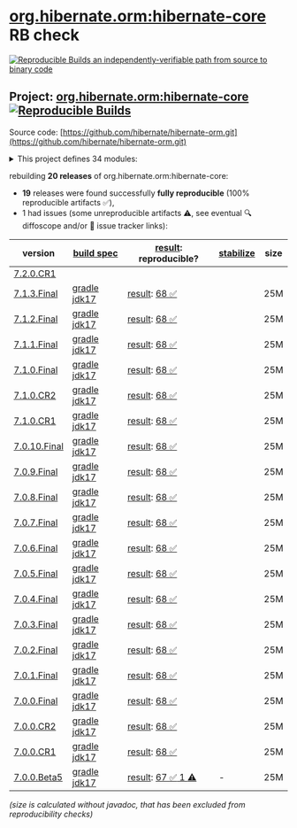[org.hibernate.orm:hibernate-core](https://central.sonatype.com/artifact/org.hibernate.orm/hibernate-core/versions) RB check
=======

[![Reproducible Builds](https://reproducible-builds.org/images/logos/rb.svg) an independently-verifiable path from source to binary code](https://reproducible-builds.org/)

## Project: [org.hibernate.orm:hibernate-core](https://central.sonatype.com/artifact/org.hibernate.orm/hibernate-core/versions) [![Reproducible Builds](https://img.shields.io/endpoint?url=https://raw.githubusercontent.com/jvm-repo-rebuild/reproducible-central/master/content/org/hibernate/orm/hibernate-core/badge.json)](https://github.com/jvm-repo-rebuild/reproducible-central/blob/master/content/org/hibernate/orm/hibernate-core/README.md)

Source code: [https://github.com/hibernate/hibernate-orm.git](https://github.com/hibernate/hibernate-orm.git)

<details><summary>This project defines 34 modules:</summary>

* [org.hibernate.orm:hibernate-agroal](https://central.sonatype.com/artifact/org.hibernate.orm/hibernate-agroal/overview)
* [org.hibernate.orm:hibernate-ant](https://central.sonatype.com/artifact/org.hibernate.orm/hibernate-ant/overview)
* [org.hibernate.orm:hibernate-c3p0](https://central.sonatype.com/artifact/org.hibernate.orm/hibernate-c3p0/overview)
* [org.hibernate.orm:hibernate-community-dialects](https://central.sonatype.com/artifact/org.hibernate.orm/hibernate-community-dialects/overview)
* [org.hibernate.orm:hibernate-core](https://central.sonatype.com/artifact/org.hibernate.orm/hibernate-core/overview)
* [org.hibernate.orm:hibernate-envers](https://central.sonatype.com/artifact/org.hibernate.orm/hibernate-envers/overview)
* [org.hibernate.orm:hibernate-graalvm](https://central.sonatype.com/artifact/org.hibernate.orm/hibernate-graalvm/overview)
* [org.hibernate.orm:hibernate-hikaricp](https://central.sonatype.com/artifact/org.hibernate.orm/hibernate-hikaricp/overview)
* [org.hibernate.orm:hibernate-jcache](https://central.sonatype.com/artifact/org.hibernate.orm/hibernate-jcache/overview)
* [org.hibernate.orm:hibernate-jfr](https://central.sonatype.com/artifact/org.hibernate.orm/hibernate-jfr/overview)
* [org.hibernate.orm:hibernate-jpamodelgen](https://central.sonatype.com/artifact/org.hibernate.orm/hibernate-jpamodelgen/overview)
* [org.hibernate.orm:hibernate-maven-plugin](https://central.sonatype.com/artifact/org.hibernate.orm/hibernate-maven-plugin/overview)
* [org.hibernate.orm:hibernate-micrometer](https://central.sonatype.com/artifact/org.hibernate.orm/hibernate-micrometer/overview)
* [org.hibernate.orm:hibernate-platform](https://central.sonatype.com/artifact/org.hibernate.orm/hibernate-platform/overview)
* [org.hibernate.orm:hibernate-processor](https://central.sonatype.com/artifact/org.hibernate.orm/hibernate-processor/overview)
* [org.hibernate.orm:hibernate-scan-jandex](https://central.sonatype.com/artifact/org.hibernate.orm/hibernate-scan-jandex/overview)
* [org.hibernate.orm:hibernate-spatial](https://central.sonatype.com/artifact/org.hibernate.orm/hibernate-spatial/overview)
* [org.hibernate.orm:hibernate-testing](https://central.sonatype.com/artifact/org.hibernate.orm/hibernate-testing/overview)
* [org.hibernate.orm:hibernate-vector](https://central.sonatype.com/artifact/org.hibernate.orm/hibernate-vector/overview)
* [org.hibernate:hibernate-agroal](https://central.sonatype.com/artifact/org.hibernate/hibernate-agroal/overview)
* [org.hibernate:hibernate-ant](https://central.sonatype.com/artifact/org.hibernate/hibernate-ant/overview)
* [org.hibernate:hibernate-c3p0](https://central.sonatype.com/artifact/org.hibernate/hibernate-c3p0/overview)
* [org.hibernate:hibernate-community-dialects](https://central.sonatype.com/artifact/org.hibernate/hibernate-community-dialects/overview)
* [org.hibernate:hibernate-core](https://central.sonatype.com/artifact/org.hibernate/hibernate-core/overview)
* [org.hibernate:hibernate-envers](https://central.sonatype.com/artifact/org.hibernate/hibernate-envers/overview)
* [org.hibernate:hibernate-graalvm](https://central.sonatype.com/artifact/org.hibernate/hibernate-graalvm/overview)
* [org.hibernate:hibernate-hikaricp](https://central.sonatype.com/artifact/org.hibernate/hibernate-hikaricp/overview)
* [org.hibernate:hibernate-jcache](https://central.sonatype.com/artifact/org.hibernate/hibernate-jcache/overview)
* [org.hibernate:hibernate-jfr](https://central.sonatype.com/artifact/org.hibernate/hibernate-jfr/overview)
* [org.hibernate:hibernate-jpamodelgen](https://central.sonatype.com/artifact/org.hibernate/hibernate-jpamodelgen/overview)
* [org.hibernate:hibernate-micrometer](https://central.sonatype.com/artifact/org.hibernate/hibernate-micrometer/overview)
* [org.hibernate:hibernate-spatial](https://central.sonatype.com/artifact/org.hibernate/hibernate-spatial/overview)
* [org.hibernate:hibernate-testing](https://central.sonatype.com/artifact/org.hibernate/hibernate-testing/overview)
* [org.hibernate:hibernate-vector](https://central.sonatype.com/artifact/org.hibernate/hibernate-vector/overview)
</details>

rebuilding **20 releases** of org.hibernate.orm:hibernate-core:
- **19** releases were found successfully **fully reproducible** (100% reproducible artifacts :white_check_mark:),
- 1 had issues (some unreproducible artifacts :warning:, see eventual :mag: diffoscope and/or :memo: issue tracker links):

| version | [build spec](/BUILDSPEC.md) | [result](https://reproducible-builds.org/docs/jvm/): reproducible? | [stabilize](https://github.com/google/oss-rebuild/blob/main/cmd/stabilize/README.md) | size |
| -- | --------- | ------ | ------ | -- |
| [7.2.0.CR1](https://central.sonatype.com/artifact/org.hibernate.orm/hibernate-core/7.2.0.CR1/pom) | | | |
| [7.1.3.Final](https://central.sonatype.com/artifact/org.hibernate.orm/hibernate-core/7.1.3.Final/pom) | [gradle jdk17](hibernate-core-7.1.3.Final.buildspec) | [result](hibernate-core-7.1.3.Final.buildinfo): [68 :white_check_mark: ](hibernate-core-7.1.3.Final.buildcompare) | | 25M |
| [7.1.2.Final](https://central.sonatype.com/artifact/org.hibernate.orm/hibernate-core/7.1.2.Final/pom) | [gradle jdk17](hibernate-core-7.1.2.Final.buildspec) | [result](hibernate-core-7.1.2.Final.buildinfo): [68 :white_check_mark: ](hibernate-core-7.1.2.Final.buildcompare) | | 25M |
| [7.1.1.Final](https://central.sonatype.com/artifact/org.hibernate.orm/hibernate-core/7.1.1.Final/pom) | [gradle jdk17](hibernate-core-7.1.1.Final.buildspec) | [result](hibernate-core-7.1.1.Final.buildinfo): [68 :white_check_mark: ](hibernate-core-7.1.1.Final.buildcompare) | | 25M |
| [7.1.0.Final](https://central.sonatype.com/artifact/org.hibernate.orm/hibernate-core/7.1.0.Final/pom) | [gradle jdk17](hibernate-core-7.1.0.Final.buildspec) | [result](hibernate-core-7.1.0.Final.buildinfo): [68 :white_check_mark: ](hibernate-core-7.1.0.Final.buildcompare) | | 25M |
| [7.1.0.CR2](https://central.sonatype.com/artifact/org.hibernate.orm/hibernate-core/7.1.0.CR2/pom) | [gradle jdk17](hibernate-core-7.1.0.CR2.buildspec) | [result](hibernate-core-7.1.0.CR2.buildinfo): [68 :white_check_mark: ](hibernate-core-7.1.0.CR2.buildcompare) | | 25M |
| [7.1.0.CR1](https://central.sonatype.com/artifact/org.hibernate.orm/hibernate-core/7.1.0.CR1/pom) | [gradle jdk17](hibernate-core-7.1.0.CR1.buildspec) | [result](hibernate-core-7.1.0.CR1.buildinfo): [68 :white_check_mark: ](hibernate-core-7.1.0.CR1.buildcompare) | | 25M |
| [7.0.10.Final](https://central.sonatype.com/artifact/org.hibernate.orm/hibernate-core/7.0.10.Final/pom) | [gradle jdk17](hibernate-core-7.0.10.Final.buildspec) | [result](hibernate-core-7.0.10.Final.buildinfo): [68 :white_check_mark: ](hibernate-core-7.0.10.Final.buildcompare) | | 25M |
| [7.0.9.Final](https://central.sonatype.com/artifact/org.hibernate.orm/hibernate-core/7.0.9.Final/pom) | [gradle jdk17](hibernate-core-7.0.9.Final.buildspec) | [result](hibernate-core-7.0.9.Final.buildinfo): [68 :white_check_mark: ](hibernate-core-7.0.9.Final.buildcompare) | | 25M |
| [7.0.8.Final](https://central.sonatype.com/artifact/org.hibernate.orm/hibernate-core/7.0.8.Final/pom) | [gradle jdk17](hibernate-core-7.0.8.Final.buildspec) | [result](hibernate-core-7.0.8.Final.buildinfo): [68 :white_check_mark: ](hibernate-core-7.0.8.Final.buildcompare) | | 25M |
| [7.0.7.Final](https://central.sonatype.com/artifact/org.hibernate.orm/hibernate-core/7.0.7.Final/pom) | [gradle jdk17](hibernate-core-7.0.7.Final.buildspec) | [result](hibernate-core-7.0.7.Final.buildinfo): [68 :white_check_mark: ](hibernate-core-7.0.7.Final.buildcompare) | | 25M |
| [7.0.6.Final](https://central.sonatype.com/artifact/org.hibernate.orm/hibernate-core/7.0.6.Final/pom) | [gradle jdk17](hibernate-core-7.0.6.Final.buildspec) | [result](hibernate-core-7.0.6.Final.buildinfo): [68 :white_check_mark: ](hibernate-core-7.0.6.Final.buildcompare) | | 25M |
| [7.0.5.Final](https://central.sonatype.com/artifact/org.hibernate.orm/hibernate-core/7.0.5.Final/pom) | [gradle jdk17](hibernate-core-7.0.5.Final.buildspec) | [result](hibernate-core-7.0.5.Final.buildinfo): [68 :white_check_mark: ](hibernate-core-7.0.5.Final.buildcompare) | | 25M |
| [7.0.4.Final](https://central.sonatype.com/artifact/org.hibernate.orm/hibernate-core/7.0.4.Final/pom) | [gradle jdk17](hibernate-core-7.0.4.Final.buildspec) | [result](hibernate-core-7.0.4.Final.buildinfo): [68 :white_check_mark: ](hibernate-core-7.0.4.Final.buildcompare) | | 25M |
| [7.0.3.Final](https://central.sonatype.com/artifact/org.hibernate.orm/hibernate-core/7.0.3.Final/pom) | [gradle jdk17](hibernate-core-7.0.3.Final.buildspec) | [result](hibernate-core-7.0.3.Final.buildinfo): [68 :white_check_mark: ](hibernate-core-7.0.3.Final.buildcompare) | | 25M |
| [7.0.2.Final](https://central.sonatype.com/artifact/org.hibernate.orm/hibernate-core/7.0.2.Final/pom) | [gradle jdk17](hibernate-core-7.0.2.Final.buildspec) | [result](hibernate-core-7.0.2.Final.buildinfo): [68 :white_check_mark: ](hibernate-core-7.0.2.Final.buildcompare) | | 25M |
| [7.0.1.Final](https://central.sonatype.com/artifact/org.hibernate.orm/hibernate-core/7.0.1.Final/pom) | [gradle jdk17](hibernate-core-7.0.1.Final.buildspec) | [result](hibernate-core-7.0.1.Final.buildinfo): [68 :white_check_mark: ](hibernate-core-7.0.1.Final.buildcompare) | | 25M |
| [7.0.0.Final](https://central.sonatype.com/artifact/org.hibernate.orm/hibernate-core/7.0.0.Final/pom) | [gradle jdk17](hibernate-core-7.0.0.Final.buildspec) | [result](hibernate-core-7.0.0.Final.buildinfo): [68 :white_check_mark: ](hibernate-core-7.0.0.Final.buildcompare) | | 25M |
| [7.0.0.CR2](https://central.sonatype.com/artifact/org.hibernate.orm/hibernate-core/7.0.0.CR2/pom) | [gradle jdk17](hibernate-core-7.0.0.CR2.buildspec) | [result](hibernate-core-7.0.0.CR2.buildinfo): [68 :white_check_mark: ](hibernate-core-7.0.0.CR2.buildcompare) | | 25M |
| [7.0.0.CR1](https://central.sonatype.com/artifact/org.hibernate.orm/hibernate-core/7.0.0.CR1/pom) | [gradle jdk17](hibernate-core-7.0.0.CR1.buildspec) | [result](hibernate-core-7.0.0.CR1.buildinfo): [68 :white_check_mark: ](hibernate-core-7.0.0.CR1.buildcompare) | | 25M |
| [7.0.0.Beta5](https://central.sonatype.com/artifact/org.hibernate.orm/hibernate-core/7.0.0.Beta5/pom) | [gradle jdk17](hibernate-core-7.0.0.Beta5.buildspec) | [result](hibernate-core-7.0.0.Beta5.buildinfo): [67 :white_check_mark:  1 :warning:](hibernate-core-7.0.0.Beta5.buildcompare) | - | 25M |

<i>(size is calculated without javadoc, that has been excluded from reproducibility checks)</i>
